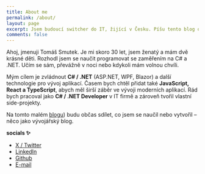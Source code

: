 ```yaml
---
title: About me
permalink: /about/
layout: page
excerpt: Jsem budoucí switcher do IT, žijící v Česku. Píšu tento blog o mé cestě v programování, který běží na jekyllu, hostován na githubu a na Klisé šabloně.
comments: false
---
```


Ahoj, jmenuji Tomáš Smutek. Je mi skoro 30 let, jsem ženatý a mám dvě krásné děti. Rozhodl jsem se naučit programovat se zaměřením na C# a .NET. Učím se sám, převážně v noci nebo kdykoli mám volnou chvíli.

Mým cílem je zvládnout **C# / .NET** (ASP.NET, WPF, Blazor) a další technologie pro vývoj aplikací. Časem bych chtěl přidat také **JavaScript, React a TypeScript**, abych měl širší záběr ve vývoji moderních aplikací. Rád bych pracoval jako **C# / .NET Developer** v IT firmě a zároveň tvořil vlastní side-projekty.

Na tomto malém [blogu](https://smtk.cz/archive/)) budu občas sdílet, co jsem se naučil nebo vytvořil – něco jako vývojářský blog.

**socials ✨**

- [X / Twitter](https://x.com/heysmtk)
- [LinkedIn](https://www.linkedin.com/in/heysmtk/)
- [Github](https://github.com/heysmtk)
- [E-mail](mailto:smtktom@gmail.com)
